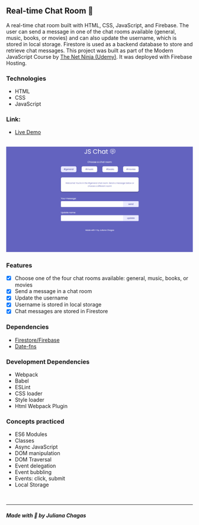 ## Real-time Chat Room 💬

A real-time chat room built with HTML, CSS, JavaScript, and Firebase. The user can send a message in one of the chat rooms available (general, music, books, or movies) and can also update the username, which is stored in local storage. Firestore is used as a backend database to store and retrieve chat messages. 
This project was built as part of the Modern JavaScript Course by [The Net Ninja (Udemy)](https://www.udemy.com/course/modern-javascript-from-novice-to-ninja/). It was deployed with Firebase Hosting.

### Technologies

- HTML
- CSS
- JavaScript

### Link:

- [Live Demo](https://js-projects-1ca1f.web.app/)

<br>

<img alt="" src="./assets/demo.gif" />

<br>

### Features

- [x] Choose one of the four chat rooms available: general, music, books, or movies
- [x] Send a message in a chat room
- [x] Update the username 
- [x] Username is stored in local storage
- [x] Chat messages are stored in Firestore

### Dependencies

- [Firestore/Firebase](https://firebase.google.com/)
- [Date-fns](https://www.npmjs.com/package/date-fns)

### Development Dependencies

- Webpack
- Babel
- ESLint
- CSS loader
- Style loader
- Html Webpack Plugin

### Concepts practiced

- ES6 Modules
- Classes
- Async JavaScript
- DOM manipulation
- DOM Traversal
- Event delegation
- Event bubbling
- Events: click, submit
- Local Storage

<br>

---

##### Made with 💜 by Juliana Chagas
